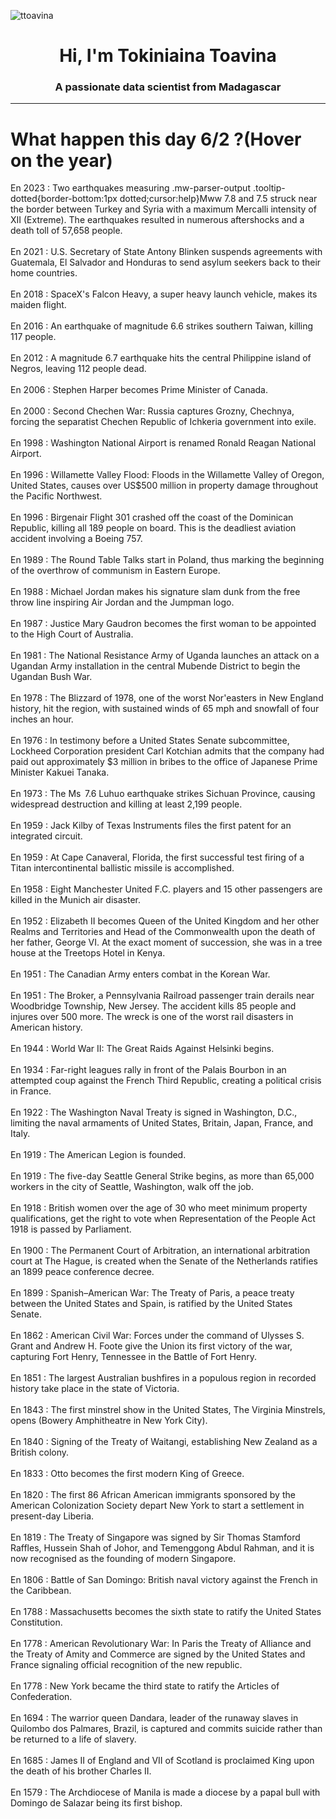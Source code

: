 
<p align="left"> <img src="https://komarev.com/ghpvc/?username=ttoavina&label=Profile%20views&color=0e75b6&style=flat" alt="ttoavina" /> </p>
<h1 align="center">Hi, I'm Tokiniaina Toavina</h1>
<h3 align="center">A passionate data scientist from Madagascar</h3>
    
<hr/>
<h1> What happen this day 6/2 ?(Hover on the year)</h1>

En 2023 : Two earthquakes measuring .mw-parser-output .tooltip-dotted{border-bottom:1px dotted;cursor:help}Mww 7.8 and 7.5 struck near the border between Turkey and Syria with a maximum Mercalli intensity of XII (Extreme). The earthquakes resulted in numerous aftershocks and a death toll of 57,658 people.
<br/><br/>
En 2021 : U.S. Secretary of State Antony Blinken suspends agreements with Guatemala, El Salvador and Honduras to send asylum seekers back to their home countries.
<br/><br/>
En 2018 : SpaceX's Falcon Heavy, a super heavy launch vehicle, makes its maiden flight.
<br/><br/>
En 2016 : An earthquake of magnitude 6.6 strikes southern Taiwan, killing 117 people.
<br/><br/>
En 2012 : A magnitude 6.7 earthquake hits the central Philippine island of Negros, leaving 112 people dead.
<br/><br/>
En 2006 : Stephen Harper becomes Prime Minister of Canada.
<br/><br/>
En 2000 : Second Chechen War: Russia captures Grozny, Chechnya, forcing the separatist Chechen Republic of Ichkeria government into exile.
<br/><br/>
En 1998 : Washington National Airport is renamed Ronald Reagan National Airport.
<br/><br/>
En 1996 : Willamette Valley Flood: Floods in the Willamette Valley of Oregon, United States, causes over US$500 million in property damage throughout the Pacific Northwest.
<br/><br/>
En 1996 : Birgenair Flight 301 crashed off the coast of the Dominican Republic, killing all 189 people on board. This is the deadliest aviation accident involving a Boeing 757.
<br/><br/>
En 1989 : The Round Table Talks start in Poland, thus marking the beginning of the overthrow of communism in Eastern Europe.
<br/><br/>
En 1988 : Michael Jordan makes his signature slam dunk from the free throw line inspiring Air Jordan and the Jumpman logo.
<br/><br/>
En 1987 : Justice Mary Gaudron becomes the first woman to be appointed to the High Court of Australia.
<br/><br/>
En 1981 : The National Resistance Army of Uganda launches an attack on a Ugandan Army installation in the central Mubende District to begin the Ugandan Bush War.
<br/><br/>
En 1978 : The Blizzard of 1978, one of the worst Nor'easters in New England history, hit the region, with sustained winds of 65 mph and snowfall of four inches an hour.
<br/><br/>
En 1976 : In testimony before a United States Senate subcommittee, Lockheed Corporation president Carl Kotchian admits that the company had paid out approximately $3 million in bribes to the office of Japanese Prime Minister Kakuei Tanaka.
<br/><br/>
En 1973 : The Ms  7.6 Luhuo earthquake strikes Sichuan Province, causing widespread destruction and killing at least 2,199 people.
<br/><br/>
En 1959 : Jack Kilby of Texas Instruments files the first patent for an integrated circuit.
<br/><br/>
En 1959 : At Cape Canaveral, Florida, the first successful test firing of a Titan intercontinental ballistic missile is accomplished.
<br/><br/>
En 1958 : Eight Manchester United F.C. players and 15 other passengers are killed in the Munich air disaster.
<br/><br/>
En 1952 : Elizabeth II becomes Queen of the United Kingdom and her other Realms and Territories and Head of the Commonwealth upon the death of her father, George VI. At the exact moment of succession, she was in a tree house at the Treetops Hotel in Kenya.
<br/><br/>
En 1951 : The Canadian Army enters combat in the Korean War.
<br/><br/>
En 1951 : The Broker, a Pennsylvania Railroad passenger train derails near Woodbridge Township, New Jersey. The accident kills 85 people and injures over 500 more. The wreck is one of the worst rail disasters in American history.
<br/><br/>
En 1944 : World War II: The Great Raids Against Helsinki begins.
<br/><br/>
En 1934 : Far-right leagues rally in front of the Palais Bourbon in an attempted coup against the French Third Republic, creating a political crisis in France.
<br/><br/>
En 1922 : The Washington Naval Treaty is signed in Washington, D.C., limiting the naval armaments of United States, Britain, Japan, France, and Italy.
<br/><br/>
En 1919 : The American Legion is founded.
<br/><br/>
En 1919 : The five-day Seattle General Strike begins, as more than 65,000 workers in the city of Seattle, Washington, walk off the job.
<br/><br/>
En 1918 : British women over the age of 30 who meet minimum property qualifications, get the right to vote when  Representation of the People Act 1918 is passed by Parliament.
<br/><br/>
En 1900 : The Permanent Court of Arbitration, an international arbitration court at The Hague, is created when the Senate of the Netherlands ratifies an 1899 peace conference decree.
<br/><br/>
En 1899 : Spanish–American War: The Treaty of Paris, a peace treaty between the United States and Spain, is ratified by the United States Senate.
<br/><br/>
En 1862 : American Civil War: Forces under the command of Ulysses S. Grant and Andrew H. Foote give the Union its first victory of the war, capturing Fort Henry, Tennessee in the Battle of Fort Henry.
<br/><br/>
En 1851 : The largest Australian bushfires in a populous region in recorded history take place in the state of Victoria.
<br/><br/>
En 1843 : The first minstrel show in the United States, The Virginia Minstrels, opens (Bowery Amphitheatre in New York City).
<br/><br/>
En 1840 : Signing of the Treaty of Waitangi, establishing New Zealand as a British colony.
<br/><br/>
En 1833 : Otto becomes the first modern King of Greece.
<br/><br/>
En 1820 : The first 86 African American immigrants sponsored by the American Colonization Society depart New York to start a settlement in present-day Liberia.
<br/><br/>
En 1819 : The Treaty of Singapore was signed by Sir Thomas Stamford Raffles, Hussein Shah of Johor, and Temenggong Abdul Rahman, and it is now recognised as the founding of modern Singapore.
<br/><br/>
En 1806 : Battle of San Domingo: British naval victory against the French in the Caribbean.
<br/><br/>
En 1788 : Massachusetts becomes the sixth state to ratify the United States Constitution.
<br/><br/>
En 1778 : American Revolutionary War: In Paris the Treaty of Alliance and the Treaty of Amity and Commerce are signed by the United States and France signaling official recognition of the new republic.
<br/><br/>
En 1778 : New York became the third state to ratify the Articles of Confederation.
<br/><br/>
En 1694 : The warrior queen Dandara, leader of the runaway slaves in Quilombo dos Palmares, Brazil, is captured and commits suicide rather than be returned to a life of slavery.
<br/><br/>
En 1685 : James II of England and VII of Scotland is proclaimed King upon the death of his brother Charles II.
<br/><br/>
En 1579 : The Archdiocese of Manila is made a diocese by a papal bull with Domingo de Salazar being its first bishop.
<br/><br/>
